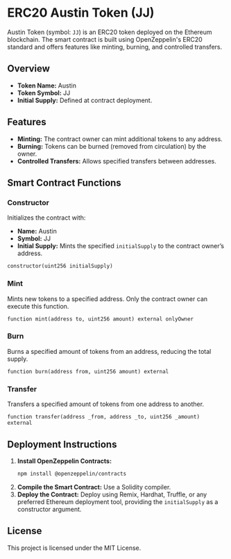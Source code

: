 # ERC20 Austin Token (JJ)

Austin Token (symbol: `JJ`) is an ERC20 token deployed on the Ethereum blockchain. The smart contract is built using OpenZeppelin's ERC20 standard and offers features like minting, burning, and controlled transfers.

## Overview

- **Token Name:** Austin
- **Token Symbol:** JJ
- **Initial Supply:** Defined at contract deployment.

## Features

- **Minting:** The contract owner can mint additional tokens to any address.
- **Burning:** Tokens can be burned (removed from circulation) by the owner.
- **Controlled Transfers:** Allows specified transfers between addresses.

## Smart Contract Functions

### Constructor

Initializes the contract with:

- **Name:** Austin
- **Symbol:** JJ
- **Initial Supply:** Mints the specified `initialSupply` to the contract owner’s address.

```solidity
constructor(uint256 initialSupply)
```

### Mint

Mints new tokens to a specified address. Only the contract owner can execute this function.

```solidity
function mint(address to, uint256 amount) external onlyOwner
```

### Burn

Burns a specified amount of tokens from an address, reducing the total supply.

```solidity
function burn(address from, uint256 amount) external
```

### Transfer

Transfers a specified amount of tokens from one address to another.

```solidity
function transfer(address _from, address _to, uint256 _amount) external
```

## Deployment Instructions

1. **Install OpenZeppelin Contracts:**
   ```bash
   npm install @openzeppelin/contracts
   ```
2. **Compile the Smart Contract:** Use a Solidity compiler.
3. **Deploy the Contract:** Deploy using Remix, Hardhat, Truffle, or any preferred Ethereum deployment tool, providing the `initialSupply` as a constructor argument.

## License

This project is licensed under the MIT License.
